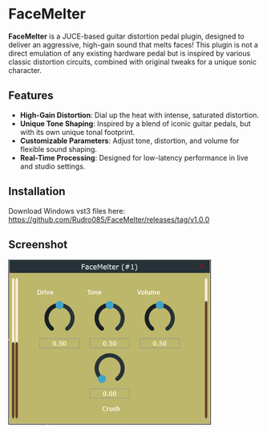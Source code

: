 # FaceMelter

**FaceMelter** is a JUCE-based guitar distortion pedal plugin, designed to deliver an aggressive, high-gain sound that melts faces! This plugin is not a direct emulation of any existing hardware pedal but is inspired by various classic distortion circuits, combined with original tweaks for a unique sonic character.

## Features

- **High-Gain Distortion**: Dial up the heat with intense, saturated distortion.
- **Unique Tone Shaping**: Inspired by a blend of iconic guitar pedals, but with its own unique tonal footprint.
- **Customizable Parameters**: Adjust tone, distortion, and volume for flexible sound shaping.
- **Real-Time Processing**: Designed for low-latency performance in live and studio settings.
  
## Installation

Download Windows vst3 files here: https://github.com/Rudro085/FaceMelter/releases/tag/v1.0.0

## Screenshot

![Plugin UI Screenshot](Images/Screenshot.png)

